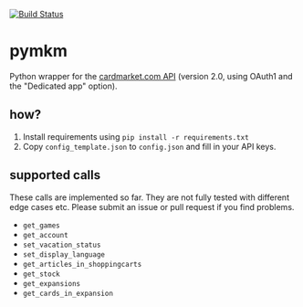 [![Build Status](https://travis-ci.org/andli/pymkm.svg?branch=master)](https://travis-ci.org/andli/pymkm)

# pymkm
Python wrapper for the [cardmarket.com API](https://api.cardmarket.com/ws/documentation/API_2.0:Main_Page) (version 2.0, using OAuth1 and the "Dedicated app" option).

## how?
1. Install requirements using `pip install -r requirements.txt`
1. Copy `config_template.json` to `config.json` and fill in your API keys.

## supported calls
These calls are implemented so far. They are not fully tested with different edge cases etc. Please submit an issue or pull request if you find problems.
* `get_games`
* `get_account`
* `set_vacation_status`
* `set_display_language`
* `get_articles_in_shoppingcarts`
* `get_stock`
* `get_expansions`
* `get_cards_in_expansion`